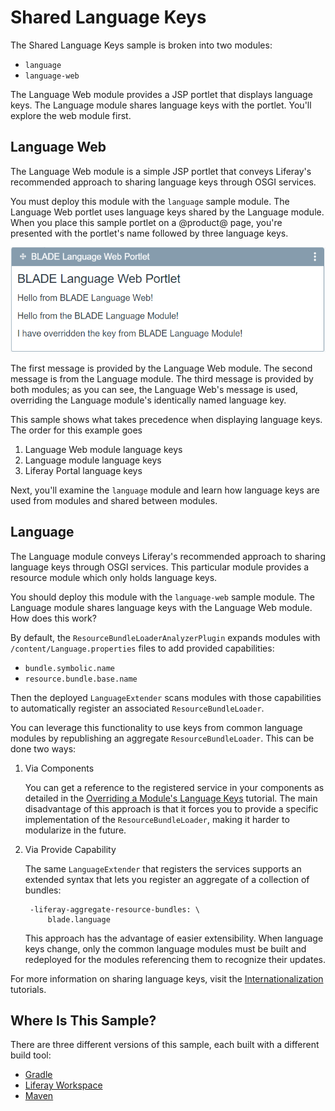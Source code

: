 # Shared Language Keys [](id=shared-language-keys)

The Shared Language Keys sample is broken into two modules:

- `language`
- `language-web`

The Language Web module provides a JSP portlet that displays language keys. The
Language module shares language keys with the portlet. You'll explore the web
module first.

## Language Web [](id=language-web)

The Language Web module is a simple JSP portlet that conveys Liferay's
recommended approach to sharing language keys through OSGI services.

You must deploy this module with the `language` sample module. The Language Web
portlet uses language keys shared by the Language module. When you place
this sample portlet on a @product@ page, you're presented with the portlet's
name followed by three language keys.

![Figure 1: The Language Web portlet displays three phrases, two of which are shared from a different module.](../../../images/language-web-portlet.png)

The first message is provided by the Language Web module. The second message is
from the Language module. The third message is provided by both modules; as you
can see, the Language Web's message is used, overriding the Language module's
identically named language key.

This sample shows what takes precedence when displaying language keys. The order
for this example goes

1.  Language Web module language keys
2.  Language module language keys
3.  Liferay Portal language keys

Next, you'll examine the `language` module and learn how language keys are used
from modules and shared between modules.

## Language [](id=language)

The Language module conveys Liferay's recommended approach to sharing language
keys through OSGI services. This particular module provides a resource module
which only holds language keys.

You should deploy this module with the `language-web` sample module. The
Language module shares language keys with the Language Web module. How does this
work?

By default, the `ResourceBundleLoaderAnalyzerPlugin` expands modules with
`/content/Language.properties` files to add provided capabilities:

- `bundle.symbolic.name`
- `resource.bundle.base.name`

Then the deployed `LanguageExtender` scans modules with those capabilities to
automatically register an associated `ResourceBundleLoader`.

You can leverage this functionality to use keys from common language modules by
republishing an aggregate `ResourceBundleLoader`. This can be done two ways:

1. Via Components

    You can get a reference to the registered service in your components as
    detailed in the
		[Overriding a Module's Language Keys](/develop/tutorials/-/knowledge_base/7-0/overriding-language-keys#overriding-a-modules-language-keys)
		tutorial. The main disadvantage of this approach is that it forces you to
		provide a specific implementation of the `ResourceBundleLoader`, making it
		harder to modularize in the future.

2. Via Provide Capability

    The same `LanguageExtender` that registers the services supports an extended
    syntax that lets you register an aggregate of a collection of bundles:

        -liferay-aggregate-resource-bundles: \
            blade.language

    This approach has the advantage of easier extensibility. When language keys
    change, only the common language modules must be built and redeployed for
    the modules referencing them to recognize their updates.

For more information on sharing language keys, visit the
[Internationalization](/develop/tutorials/-/knowledge_base/7-0/internationalization)
tutorials.

## Where Is This Sample? [](id=where-is-this-sample)

There are three different versions of this sample, each built with a different
build tool:

- [Gradle](https://github.com/liferay/liferay-blade-samples/tree/master/gradle/apps/shared-language-keys)
- [Liferay Workspace](https://github.com/liferay/liferay-blade-samples/tree/master/liferay-workspace/apps/shared-language-keys)
- [Maven](https://github.com/liferay/liferay-blade-samples/tree/master/maven/apps/shared-language-keys)
